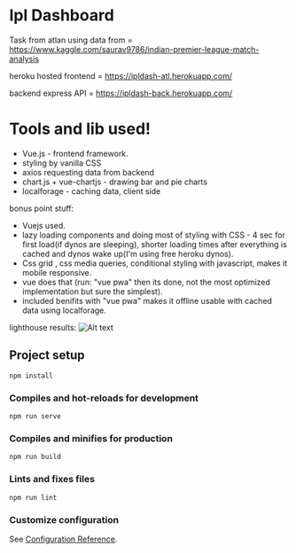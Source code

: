 # Ipl Dashboard
Task from atlan
using data from = https://www.kaggle.com/saurav9786/indian-premier-league-match-analysis 


heroku hosted frontend = https://ipldash-atl.herokuapp.com/


backend express API = https://ipldash-back.herokuapp.com/

# Tools and lib used!

  - Vue.js - frontend framework.
  - styling by vanilla CSS
  - axios requesting data from backend 
  - chart.js + vue-chartjs - drawing bar and pie charts
  - localforage - caching data, client side


bonus point stuff:
  - Vuejs used.
  - lazy loading components and doing most of styling with CSS  - 4 sec for first load(if dynos are sleeping), shorter loading times after everything is cached and dynos wake up(I'm using free heroku dynos).
  - Css grid , css media queries, conditional styling with javascript, makes it mobile responsive.
  - vue does that (run: "vue pwa" then its done, not the most optimized implementation but sure the simplest).
  - included benifits with "vue pwa" makes it offline usable with cached data using localforage.
 
lighthouse results:
![Alt text](https://github.com/codingcarrots20/ipldash-atl/blob/main/screenshots/localhost.png)



## Project setup
```
npm install
```

### Compiles and hot-reloads for development
```
npm run serve
```

### Compiles and minifies for production
```
npm run build
```

### Lints and fixes files
```
npm run lint
```

### Customize configuration
See [Configuration Reference](https://cli.vuejs.org/config/).
